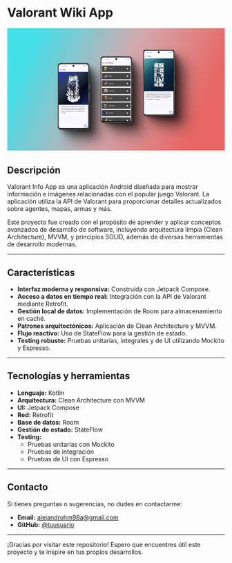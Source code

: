 # Valorant Wiki App

![Valorant Info App Banner](./assets/valorantImg.png) 

## Descripción
Valorant Info App es una aplicación Android diseñada para mostrar información e imágenes relacionadas con el popular juego Valorant. La aplicación utiliza la API de Valorant para proporcionar detalles actualizados sobre agentes, mapas, armas y más.

Este proyecto fue creado con el propósito de aprender y aplicar conceptos avanzados de desarrollo de software, incluyendo arquitectura limpia (Clean Architecture), MVVM, y principios SOLID, además de diversas herramientas de desarrollo modernas.

---

## Características
- **Interfaz moderna y responsiva:** Construida con Jetpack Compose.
- **Acceso a datos en tiempo real:** Integración con la API de Valorant mediante Retrofit.
- **Gestión local de datos:** Implementación de Room para almacenamiento en caché.
- **Patrones arquitectónicos:** Aplicación de Clean Architecture y MVVM.
- **Flujo reactivo:** Uso de StateFlow para la gestión de estado.
- **Testing robusto:** Pruebas unitarias, integrales y de UI utilizando Mockito y Espresso.

---

## Tecnologías y herramientas
- **Lenguaje:** Kotlin
- **Arquitectura:** Clean Architecture con MVVM
- **UI:** Jetpack Compose
- **Red:** Retrofit
- **Base de datos:** Room
- **Gestión de estado:** StateFlow
- **Testing:**
  - Pruebas unitarias con Mockito
  - Pruebas de integración
  - Pruebas de UI con Espresso

---

## Contacto

Si tienes preguntas o sugerencias, no dudes en contactarme:
- **Email:** alejandrohm98a@gmail.com
- **GitHub:** [@tuusuario](https://github.com/Alex3034)

---

¡Gracias por visitar este repositorio! Espero que encuentres útil este proyecto y te inspire en tus propios desarrollos.
